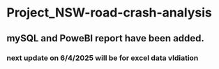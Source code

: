 # Project_NSW-road-crash-analysis


## mySQL and PoweBI report have been added.

### next update on 6/4/2025 will be for excel data vldiation
